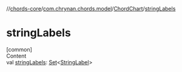 //[chords-core](../../../index.md)/[com.chrynan.chords.model](../index.md)/[ChordChart](index.md)/[stringLabels](string-labels.md)



# stringLabels  
[common]  
Content  
val [stringLabels](string-labels.md): [Set](https://kotlinlang.org/api/latest/jvm/stdlib/kotlin.collections/-set/index.html)<[StringLabel](../-string-label/index.md)>  




